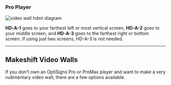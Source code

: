 ### Pro Player

![video wall hdmi diagram](https://support.optisigns.com/hc/article_attachments/36987172953491)

**HD-A-1** goes to your farthest left or most vertical screen, **HD-A-2** goes to your middle screen, and **HD-A-3** goes to the farthest right or bottom screen. If using just two screens, HD-A-3 is not needed.

---

Makeshift Video Walls
---------------------

If you don't own an OptiSigns Pro or ProMax player and want to make a very rudimentary video wall, there are a few options available.